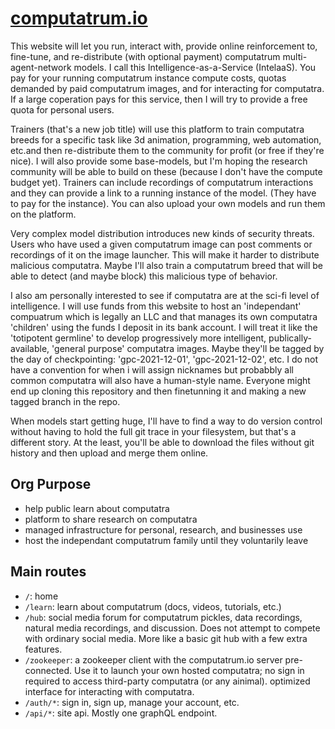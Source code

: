 # [computatrum.io](https://computatrum.io)

This website will let you run, interact with, provide online reinforcement to, fine-tune, and re-distribute (with optional payment) computatrum multi-agent-network models. I call this Intelligence-as-a-Service (IntelaaS).  You pay for your running computatrum instance compute costs, quotas demanded by paid computatrum images, and for interacting for computatra. If a large coperation pays for this service, then I will try to provide a free quota for personal users.

Trainers (that's a new job title) will use this platform to train computatra breeds for a specific task like 3d animation, programming, web automation, etc.and then re-distribute them to the community for profit (or free if they're nice). I will also provide some base-models, but I'm hoping the research community will be able to build on these (because I don't have the compute budget yet). Trainers can include recordings of computatrum interactions and they can provide a link to a running instance of the model. (They have to pay for the instance). You can also upload your own models and run them on the platform.

Very complex model distribution introduces new kinds of security threats. Users who have used a given computatrum image can post comments or recordings of it on the image launcher. This will make it harder to distribute malicious computatra. Maybe I'll also train a computatrum breed that will be able to detect (and maybe block) this malicious type of behavior.

I also am personally interested to see if computatra are at the sci-fi level of intelligence. I will use funds from this website to host an 'independant' compuatrum which is legally an LLC and that manages its own computatra 'children' using the funds I deposit in its bank account. I will treat it like the 'totipotent germline' to develop progressively more intelligent, publically-available, 'general purpose' computatra images. Maybe they'll be tagged by the day of checkpointing: 'gpc-2021-12-01', 'gpc-2021-12-02', etc. I do not have a convention for when i will assign nicknames but probabbly all common computatra will also have a human-style name. Everyone might end up cloning this repository and then finetunning it and making a new tagged branch in the repo. 

When models start getting huge, I'll have to find a way to do version control without having to hold the full git trace in your filesystem, but that's a different story. At the least, you'll be able to download the files without git history and then upload and merge them online.

## Org Purpose

- help public learn about computatra
- platform to share research on computatra
- managed infrastructure for personal, research, and businesses use
- host the independant computatrum family until they voluntarily leave

## Main routes
- `/`: home
- `/learn`: learn about computatrum (docs, videos, tutorials, etc.)
- `/hub`: social media forum for computatrum pickles, data recordings, natural media recordings, and discussion. Does not attempt to compete with ordinary social media. More like a basic git hub with a few extra features.
- `/zookeeper`: a zookeeper client with the computatrum.io server pre-connected. Use it to launch your own hosted computatra; no sign in required to access third-party computatra (or any ainimal). optimized interface for interacting with computatra.
- `/auth/*`: sign in, sign up, manage your account, etc.
- `/api/*`: site api. Mostly one graphQL endpoint.
